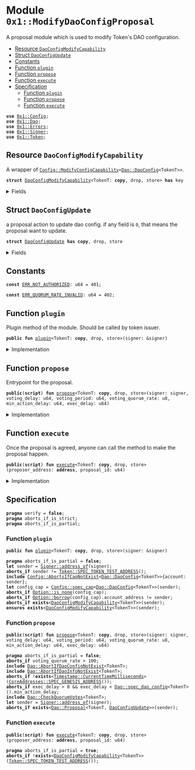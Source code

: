 
<a name="0x1_ModifyDaoConfigProposal"></a>

# Module `0x1::ModifyDaoConfigProposal`

A proposal module which is used to modify Token's DAO configuration.


-  [Resource `DaoConfigModifyCapability`](#0x1_ModifyDaoConfigProposal_DaoConfigModifyCapability)
-  [Struct `DaoConfigUpdate`](#0x1_ModifyDaoConfigProposal_DaoConfigUpdate)
-  [Constants](#@Constants_0)
-  [Function `plugin`](#0x1_ModifyDaoConfigProposal_plugin)
-  [Function `propose`](#0x1_ModifyDaoConfigProposal_propose)
-  [Function `execute`](#0x1_ModifyDaoConfigProposal_execute)
-  [Specification](#@Specification_1)
    -  [Function `plugin`](#@Specification_1_plugin)
    -  [Function `propose`](#@Specification_1_propose)
    -  [Function `execute`](#@Specification_1_execute)


<pre><code><b>use</b> <a href="Config.md#0x1_Config">0x1::Config</a>;
<b>use</b> <a href="Dao.md#0x1_Dao">0x1::Dao</a>;
<b>use</b> <a href="Errors.md#0x1_Errors">0x1::Errors</a>;
<b>use</b> <a href="Signer.md#0x1_Signer">0x1::Signer</a>;
<b>use</b> <a href="Token.md#0x1_Token">0x1::Token</a>;
</code></pre>



<a name="0x1_ModifyDaoConfigProposal_DaoConfigModifyCapability"></a>

## Resource `DaoConfigModifyCapability`

A wrapper of <code><a href="Config.md#0x1_Config_ModifyConfigCapability">Config::ModifyConfigCapability</a>&lt;<a href="Dao.md#0x1_Dao_DaoConfig">Dao::DaoConfig</a>&lt;TokenT&gt;&gt;</code>.


<pre><code><b>struct</b> <a href="ModifyDaoConfigProposal.md#0x1_ModifyDaoConfigProposal_DaoConfigModifyCapability">DaoConfigModifyCapability</a>&lt;TokenT: <b>copy</b>, drop, store&gt; <b>has</b> key
</code></pre>



<details>
<summary>Fields</summary>


<dl>
<dt>
<code>cap: <a href="Config.md#0x1_Config_ModifyConfigCapability">Config::ModifyConfigCapability</a>&lt;<a href="Dao.md#0x1_Dao_DaoConfig">Dao::DaoConfig</a>&lt;TokenT&gt;&gt;</code>
</dt>
<dd>

</dd>
</dl>


</details>

<a name="0x1_ModifyDaoConfigProposal_DaoConfigUpdate"></a>

## Struct `DaoConfigUpdate`

a proposal action to update dao config.
if any field is <code>0</code>, that means the proposal want to update.


<pre><code><b>struct</b> <a href="ModifyDaoConfigProposal.md#0x1_ModifyDaoConfigProposal_DaoConfigUpdate">DaoConfigUpdate</a> <b>has</b> <b>copy</b>, drop, store
</code></pre>



<details>
<summary>Fields</summary>


<dl>
<dt>
<code>voting_delay: u64</code>
</dt>
<dd>
 new voting delay setting.
</dd>
<dt>
<code>voting_period: u64</code>
</dt>
<dd>
 new voting period setting.
</dd>
<dt>
<code>voting_quorum_rate: u8</code>
</dt>
<dd>
 new voting quorum rate setting.
</dd>
<dt>
<code>min_action_delay: u64</code>
</dt>
<dd>
 new min action delay setting.
</dd>
</dl>


</details>

<a name="@Constants_0"></a>

## Constants


<a name="0x1_ModifyDaoConfigProposal_ERR_NOT_AUTHORIZED"></a>



<pre><code><b>const</b> <a href="ModifyDaoConfigProposal.md#0x1_ModifyDaoConfigProposal_ERR_NOT_AUTHORIZED">ERR_NOT_AUTHORIZED</a>: u64 = 401;
</code></pre>



<a name="0x1_ModifyDaoConfigProposal_ERR_QUORUM_RATE_INVALID"></a>



<pre><code><b>const</b> <a href="ModifyDaoConfigProposal.md#0x1_ModifyDaoConfigProposal_ERR_QUORUM_RATE_INVALID">ERR_QUORUM_RATE_INVALID</a>: u64 = 402;
</code></pre>



<a name="0x1_ModifyDaoConfigProposal_plugin"></a>

## Function `plugin`

Plugin method of the module.
Should be called by token issuer.


<pre><code><b>public</b> <b>fun</b> <a href="ModifyDaoConfigProposal.md#0x1_ModifyDaoConfigProposal_plugin">plugin</a>&lt;TokenT: <b>copy</b>, drop, store&gt;(signer: &signer)
</code></pre>



<details>
<summary>Implementation</summary>


<pre><code><b>public</b> <b>fun</b> <a href="ModifyDaoConfigProposal.md#0x1_ModifyDaoConfigProposal_plugin">plugin</a>&lt;TokenT: <b>copy</b> + drop + store&gt;(signer: &signer) {
    <b>let</b> token_issuer = <a href="Token.md#0x1_Token_token_address">Token::token_address</a>&lt;TokenT&gt;();
    <b>assert</b>!(<a href="Signer.md#0x1_Signer_address_of">Signer::address_of</a>(signer) == token_issuer, <a href="Errors.md#0x1_Errors_requires_address">Errors::requires_address</a>(<a href="ModifyDaoConfigProposal.md#0x1_ModifyDaoConfigProposal_ERR_NOT_AUTHORIZED">ERR_NOT_AUTHORIZED</a>));
    <b>let</b> dao_config_modify_cap = <a href="Config.md#0x1_Config_extract_modify_config_capability">Config::extract_modify_config_capability</a>&lt;
        <a href="Dao.md#0x1_Dao_DaoConfig">Dao::DaoConfig</a>&lt;TokenT&gt;,
    &gt;(signer);
    <b>assert</b>!(<a href="Config.md#0x1_Config_account_address">Config::account_address</a>(&dao_config_modify_cap) == token_issuer, <a href="Errors.md#0x1_Errors_requires_address">Errors::requires_address</a>(<a href="ModifyDaoConfigProposal.md#0x1_ModifyDaoConfigProposal_ERR_NOT_AUTHORIZED">ERR_NOT_AUTHORIZED</a>));
    <b>let</b> cap = <a href="ModifyDaoConfigProposal.md#0x1_ModifyDaoConfigProposal_DaoConfigModifyCapability">DaoConfigModifyCapability</a> { cap: dao_config_modify_cap };
    <b>move_to</b>(signer, cap);
}
</code></pre>



</details>

<a name="0x1_ModifyDaoConfigProposal_propose"></a>

## Function `propose`

Entrypoint for the proposal.


<pre><code><b>public</b>(<b>script</b>) <b>fun</b> <a href="ModifyDaoConfigProposal.md#0x1_ModifyDaoConfigProposal_propose">propose</a>&lt;TokenT: <b>copy</b>, drop, store&gt;(signer: signer, voting_delay: u64, voting_period: u64, voting_quorum_rate: u8, min_action_delay: u64, exec_delay: u64)
</code></pre>



<details>
<summary>Implementation</summary>


<pre><code><b>public</b>(<b>script</b>) <b>fun</b> <a href="ModifyDaoConfigProposal.md#0x1_ModifyDaoConfigProposal_propose">propose</a>&lt;TokenT: <b>copy</b> + drop + store&gt;(
    signer: signer,
    voting_delay: u64,
    voting_period: u64,
    voting_quorum_rate: u8,
    min_action_delay: u64,
    exec_delay: u64,
) {
    <b>assert</b>!(voting_quorum_rate &lt;= 100, <a href="Errors.md#0x1_Errors_invalid_argument">Errors::invalid_argument</a>(<a href="ModifyDaoConfigProposal.md#0x1_ModifyDaoConfigProposal_ERR_QUORUM_RATE_INVALID">ERR_QUORUM_RATE_INVALID</a>));
    <b>let</b> action = <a href="ModifyDaoConfigProposal.md#0x1_ModifyDaoConfigProposal_DaoConfigUpdate">DaoConfigUpdate</a> {
        voting_delay,
        voting_period,
        voting_quorum_rate,
        min_action_delay,
    };
    <a href="Dao.md#0x1_Dao_propose">Dao::propose</a>&lt;TokenT, <a href="ModifyDaoConfigProposal.md#0x1_ModifyDaoConfigProposal_DaoConfigUpdate">DaoConfigUpdate</a>&gt;(&signer, action, exec_delay);
}
</code></pre>



</details>

<a name="0x1_ModifyDaoConfigProposal_execute"></a>

## Function `execute`

Once the proposal is agreed, anyone can call the method to make the proposal happen.


<pre><code><b>public</b>(<b>script</b>) <b>fun</b> <a href="ModifyDaoConfigProposal.md#0x1_ModifyDaoConfigProposal_execute">execute</a>&lt;TokenT: <b>copy</b>, drop, store&gt;(proposer_address: <b>address</b>, proposal_id: u64)
</code></pre>



<details>
<summary>Implementation</summary>


<pre><code><b>public</b>(<b>script</b>) <b>fun</b> <a href="ModifyDaoConfigProposal.md#0x1_ModifyDaoConfigProposal_execute">execute</a>&lt;TokenT: <b>copy</b> + drop + store&gt;(proposer_address: <b>address</b>, proposal_id: u64)
<b>acquires</b> <a href="ModifyDaoConfigProposal.md#0x1_ModifyDaoConfigProposal_DaoConfigModifyCapability">DaoConfigModifyCapability</a> {
    <b>let</b> <a href="ModifyDaoConfigProposal.md#0x1_ModifyDaoConfigProposal_DaoConfigUpdate">DaoConfigUpdate</a> {
        voting_delay,
        voting_period,
        voting_quorum_rate,
        min_action_delay,
    } = <a href="Dao.md#0x1_Dao_extract_proposal_action">Dao::extract_proposal_action</a>&lt;TokenT, <a href="ModifyDaoConfigProposal.md#0x1_ModifyDaoConfigProposal_DaoConfigUpdate">DaoConfigUpdate</a>&gt;(proposer_address, proposal_id);
    <b>let</b> cap = <b>borrow_global_mut</b>&lt;<a href="ModifyDaoConfigProposal.md#0x1_ModifyDaoConfigProposal_DaoConfigModifyCapability">DaoConfigModifyCapability</a>&lt;TokenT&gt;&gt;(
        <a href="Token.md#0x1_Token_token_address">Token::token_address</a>&lt;TokenT&gt;(),
    );
    <a href="Dao.md#0x1_Dao_modify_dao_config">Dao::modify_dao_config</a>(
        &<b>mut</b> cap.cap,
        voting_delay,
        voting_period,
        voting_quorum_rate,
        min_action_delay,
    );
}
</code></pre>



</details>

<a name="@Specification_1"></a>

## Specification



<pre><code><b>pragma</b> verify = <b>false</b>;
<b>pragma</b> aborts_if_is_strict;
<b>pragma</b> aborts_if_is_partial;
</code></pre>



<a name="@Specification_1_plugin"></a>

### Function `plugin`


<pre><code><b>public</b> <b>fun</b> <a href="ModifyDaoConfigProposal.md#0x1_ModifyDaoConfigProposal_plugin">plugin</a>&lt;TokenT: <b>copy</b>, drop, store&gt;(signer: &signer)
</code></pre>




<pre><code><b>pragma</b> aborts_if_is_partial = <b>false</b>;
<b>let</b> sender = <a href="Signer.md#0x1_Signer_address_of">Signer::address_of</a>(signer);
<b>aborts_if</b> sender != <a href="Token.md#0x1_Token_SPEC_TOKEN_TEST_ADDRESS">Token::SPEC_TOKEN_TEST_ADDRESS</a>();
<b>include</b> <a href="Config.md#0x1_Config_AbortsIfCapNotExist">Config::AbortsIfCapNotExist</a>&lt;<a href="Dao.md#0x1_Dao_DaoConfig">Dao::DaoConfig</a>&lt;TokenT&gt;&gt;{account: sender};
<b>let</b> config_cap = <a href="Config.md#0x1_Config_spec_cap">Config::spec_cap</a>&lt;<a href="Dao.md#0x1_Dao_DaoConfig">Dao::DaoConfig</a>&lt;TokenT&gt;&gt;(sender);
<b>aborts_if</b> <a href="Option.md#0x1_Option_is_none">Option::is_none</a>(config_cap);
<b>aborts_if</b> <a href="Option.md#0x1_Option_borrow">Option::borrow</a>(config_cap).account_address != sender;
<b>aborts_if</b> <b>exists</b>&lt;<a href="ModifyDaoConfigProposal.md#0x1_ModifyDaoConfigProposal_DaoConfigModifyCapability">DaoConfigModifyCapability</a>&lt;TokenT&gt;&gt;(sender);
<b>ensures</b> <b>exists</b>&lt;<a href="ModifyDaoConfigProposal.md#0x1_ModifyDaoConfigProposal_DaoConfigModifyCapability">DaoConfigModifyCapability</a>&lt;TokenT&gt;&gt;(sender);
</code></pre>



<a name="@Specification_1_propose"></a>

### Function `propose`


<pre><code><b>public</b>(<b>script</b>) <b>fun</b> <a href="ModifyDaoConfigProposal.md#0x1_ModifyDaoConfigProposal_propose">propose</a>&lt;TokenT: <b>copy</b>, drop, store&gt;(signer: signer, voting_delay: u64, voting_period: u64, voting_quorum_rate: u8, min_action_delay: u64, exec_delay: u64)
</code></pre>




<pre><code><b>pragma</b> aborts_if_is_partial = <b>false</b>;
<b>aborts_if</b> voting_quorum_rate &gt; 100;
<b>include</b> <a href="Dao.md#0x1_Dao_AbortIfDaoConfigNotExist">Dao::AbortIfDaoConfigNotExist</a>&lt;TokenT&gt;;
<b>include</b> <a href="Dao.md#0x1_Dao_AbortIfDaoInfoNotExist">Dao::AbortIfDaoInfoNotExist</a>&lt;TokenT&gt;;
<b>aborts_if</b> !<b>exists</b>&lt;<a href="Timestamp.md#0x1_Timestamp_CurrentTimeMilliseconds">Timestamp::CurrentTimeMilliseconds</a>&gt;(<a href="CoreAddresses.md#0x1_CoreAddresses_SPEC_GENESIS_ADDRESS">CoreAddresses::SPEC_GENESIS_ADDRESS</a>());
<b>aborts_if</b> exec_delay &gt; 0 && exec_delay &lt; <a href="Dao.md#0x1_Dao_spec_dao_config">Dao::spec_dao_config</a>&lt;TokenT&gt;().min_action_delay;
<b>include</b> <a href="Dao.md#0x1_Dao_CheckQuorumVotes">Dao::CheckQuorumVotes</a>&lt;TokenT&gt;;
<b>let</b> sender = <a href="Signer.md#0x1_Signer_address_of">Signer::address_of</a>(signer);
<b>aborts_if</b> <b>exists</b>&lt;<a href="Dao.md#0x1_Dao_Proposal">Dao::Proposal</a>&lt;TokenT, <a href="ModifyDaoConfigProposal.md#0x1_ModifyDaoConfigProposal_DaoConfigUpdate">DaoConfigUpdate</a>&gt;&gt;(sender);
</code></pre>



<a name="@Specification_1_execute"></a>

### Function `execute`


<pre><code><b>public</b>(<b>script</b>) <b>fun</b> <a href="ModifyDaoConfigProposal.md#0x1_ModifyDaoConfigProposal_execute">execute</a>&lt;TokenT: <b>copy</b>, drop, store&gt;(proposer_address: <b>address</b>, proposal_id: u64)
</code></pre>




<pre><code><b>pragma</b> aborts_if_is_partial = <b>true</b>;
<b>aborts_if</b> !<b>exists</b>&lt;<a href="ModifyDaoConfigProposal.md#0x1_ModifyDaoConfigProposal_DaoConfigModifyCapability">DaoConfigModifyCapability</a>&lt;TokenT&gt;&gt;(<a href="Token.md#0x1_Token_SPEC_TOKEN_TEST_ADDRESS">Token::SPEC_TOKEN_TEST_ADDRESS</a>());
</code></pre>
